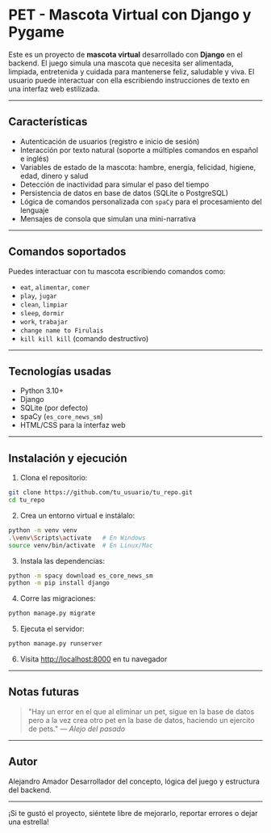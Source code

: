 # PET - Mascota Virtual con Django y Pygame

Este es un proyecto de **mascota virtual** desarrollado con **Django** en el backend. El juego simula una mascota que necesita ser alimentada, limpiada, entretenida y cuidada para mantenerse feliz, saludable y viva. El usuario puede interactuar con ella escribiendo instrucciones de texto en una interfaz web estilizada.

---

## Características

* Autenticación de usuarios (registro e inicio de sesión)
* Interacción por texto natural (soporte a múltiples comandos en español e inglés)
* Variables de estado de la mascota: hambre, energía, felicidad, higiene, edad, dinero y salud
* Detección de inactividad para simular el paso del tiempo
* Persistencia de datos en base de datos (SQLite o PostgreSQL)
* Lógica de comandos personalizada con `spaCy` para el procesamiento del lenguaje
* Mensajes de consola que simulan una mini-narrativa

---

## Comandos soportados

Puedes interactuar con tu mascota escribiendo comandos como:

* `eat`, `alimentar`, `comer`
* `play`, `jugar`
* `clean`, `limpiar`
* `sleep`, `dormir`
* `work`, `trabajar`
* `change name to Firulais`
* `kill kill kill` (comando destructivo)

---

## Tecnologías usadas

* Python 3.10+
* Django
* SQLite (por defecto)
* spaCy (`es_core_news_sm`)
* HTML/CSS para la interfaz web

---

## Instalación y ejecución

1. Clona el repositorio:

```bash
git clone https://github.com/tu_usuario/tu_repo.git
cd tu_repo
```

2. Crea un entorno virtual e instálalo:

```bash
python -m venv venv
.\venv\Scripts\activate   # En Windows
source venv/bin/activate  # En Linux/Mac
```

3. Instala las dependencias:

```bash
python -m spacy download es_core_news_sm
python -m pip install django
```

4. Corre las migraciones:

```bash
python manage.py migrate
```

5. Ejecuta el servidor:

```bash
python manage.py runserver
```

6. Visita [http://localhost:8000](http://localhost:8000) en tu navegador

---

## Notas futuras

> "Hay un error en el que al eliminar un pet, sigue en la base de datos pero a la vez crea otro pet en la base de datos, haciendo un ejercito de pets." — *Alejo del pasado*

---

## Autor

Alejandro Amador
Desarrollador del concepto, lógica del juego y estructura del backend.

---

¡Si te gustó el proyecto, siéntete libre de mejorarlo, reportar errores o dejar una estrella!
